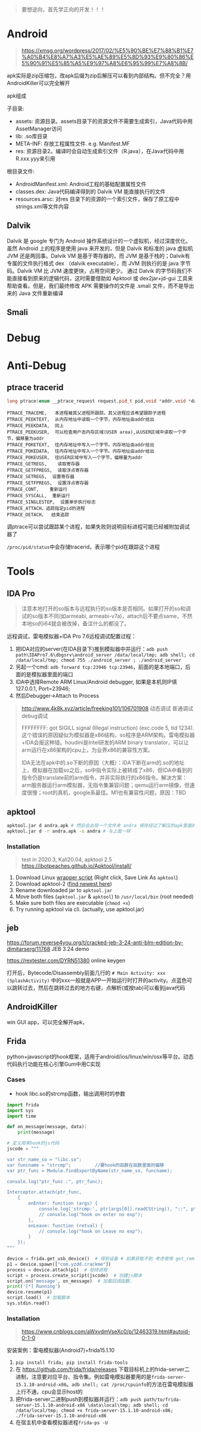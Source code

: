 > 要想逆向，首先学正向的开发！！！

# Android

> https://xmsg.org/wordpress/2017/02/%E5%90%BE%E7%88%B1%E7%A0%B4%E8%A7%A3%E5%AE%89%E5%8D%93%E9%80%86%E5%90%91%E5%85%A5%E9%97%A8%E6%95%99%E7%A8%8B/

apk实际是zip压缩包，改apk后缀为zip后解压可以看到内部结构。但不完全？用AndroidKiller可以完全解开

apk组成

子目录: 

- assets: 资源目录。assets目录下的资源文件不需要生成索引，Java代码中用AssetManager访问
- lib: .so库目录
- META-INF: 存放工程属性文件. e.g. Manifest.MF
- res: 资源目录2。编译时会自动生成索引文件（R.java），在Java代码中用R.xxx.yyy来引用

根目录文件: 

- AndroidManifest.xml: Android工程的基础配置属性文件
- classes.dex: Java代码编译得到的 Dalvik VM 能直接执行的文件
- resources.arsc: 对res 目录下的资源的一个索引文件，保存了原工程中 strings.xml等文件内容



## Dalvik

Dalvik 是 google 专门为 Android 操作系统设计的一个虚拟机，经过深度优化。虽然 Android 上的程序是使用 java 来开发的，但是 Dalvik 和标准的 java 虚拟机 JVM 还是两回事。Dalvik VM 是基于寄存器的，而 JVM 是基于栈的；Dalvik有专属的文件执行格式 dex （dalvik executable），而 JVM 则执行的是 java 字节码。Dalvik VM 比 JVM 速度更快，占用空间更少。
通过 Dalvik 的字节码我们不能直接看到原来的逻辑代码，这时需要借助如 Apktool 或 dex2jar+jd-gui 工具来帮助查看。但是，我们最终修改 APK 需要操作的文件是 .smali 文件，而不是导出来的 Java 文件重新编译



## Smali





# Debug



# Anti-Debug







## ptrace tracerid

```cpp
long ptrace(enum __ptrace_request request,pid_t pid,void *addr,void *data);
```

```
PTRACE_TRACEME,   本进程被其父进程所跟踪。其父进程应该希望跟踪子进程
PTRACE_PEEKTEXT,  从内存地址中读取一个字节，内存地址由addr给出
PTRACE_PEEKDATA,  同上
PTRACE_PEEKUSER,  可以检查用户态内存区域(USER area),从USER区域中读取一个字节，偏移量为addr
PTRACE_POKETEXT,  往内存地址中写入一个字节。内存地址由addr给出
PTRACE_POKEDATA,  往内存地址中写入一个字节。内存地址由addr给出
PTRACE_POKEUSER,  往USER区域中写入一个字节，偏移量为addr
PTRACE_GETREGS,    读取寄存器
PTRACE_GETFPREGS,  读取浮点寄存器
PTRACE_SETREGS,  设置寄存器
PTRACE_SETFPREGS,  设置浮点寄存器
PTRACE_CONT,    重新运行
PTRACE_SYSCALL,  重新运行
PTRACE_SINGLESTEP,  设置单步执行标志
PTRACE_ATTACH，追踪指定pid的进程
PTRACE_DETACH，  结束追踪
```

调ptrace可以尝试跟踪某个进程，如果失败则说明目标进程可能已经被附加调试器了

`/proc/pid/status`中会存储tracerid，表示哪个pid在跟踪这个进程



# Tools





## IDA Pro

> 注意本地打开的so版本与远程执行的so版本是否相同。如果打开的so和调试的so版本不同(如armeabi, armeabi-v7a)，attach后不要点same，不然本地so的i64就会被改掉，备注什么的都没了。

远程调试，雷电模拟器+IDA Pro 7.6远程调试配置过程：

1. 把IDA对应的server(在IDA目录下)推到模拟器中并运行：`adb push path\IDAPro7.6\dbgsrv\android_server /data/local/tmp; adb shell; cd /data/local/tmp; chmod 755 ./android_server ; ./android_server `
2. 另起一个cmd: `adb forward tcp:23946 tcp:23946`，前面的是本地端口，后面的是模拟器里面的端口
3. IDA中选择Remote ARM Linux/Android debugger, 如果是本机则IP填127.0.0.1, Port=23946; 
4. 然后Debugger->Attach to Process

> http://www.4k8k.xyz/article/freeking101/106701908 动态调试 普通调试 debug调试
>
> FFFFFFFF: got SIGILL signal (Illegal instruction) (exc.code 5, tid 1234). 这个错误的原因疑似为模拟器是x86结构，so程序是ARM架构。雷电模拟器+IDA会报这种错。houdini是Intel研发的ARM binary translator，可以让arm运行在x86架构的cpu上，为业界x86的兼容性方案。
>
> IDA无法在apk中的.so下断的原因（大概）：IDA下断在arm的.so的地址上，模拟器在加载so之后，so中指令实际上被转成了x86，但IDA中看到的指令仍是translate前的arm指令，并非实际执行的x86指令。解决方案：arm服务器运行arm模拟器，无指令集兼容问题；qemu运行arm镜像，但速度很慢；root的真机，google系最佳。M1也有兼容性问题，原因：TBD



## apktool

```bash
apktool.jar d andra.apk # 然后会出现一个文件夹 andra 保存经过了解压的apk里面的文件
apktool.jar d -r andra.apk -o andra # 与上面一样 
```







### Installation

> test in 2020.3, Kali20.04, apktool 2.5   https://ibotpeaches.github.io/Apktool/install/

1. Download Linux [wrapper script](https://raw.githubusercontent.com/iBotPeaches/Apktool/master/scripts/linux/apktool) (Right click, Save Link As `apktool`)
2. Download apktool-2 ([find newest here](https://bitbucket.org/iBotPeaches/apktool/downloads/))
3. Rename downloaded jar to `apktool.jar`
4. Move both files (`apktool.jar` & `apktool`) to `/usr/local/bin` (root needed)
5. Make sure both files are executable (`chmod +x`)
6. Try running apktool via cli. (actually, use apktool.jar)



## jeb

https://forum.reverse4you.org/t/cracked-jeb-3-24-anti-blm-edition-by-dimitarserg/11768 JEB 3.24 demo

https://rextester.com/DYRN51380 online keygen

打开后，Bytecode/Disassembly前面几行的 `# Main Activity: xxx (SplashActivity)` 中的xxx一般就是APP一开始运行时打开的activity。点蓝色可以跳转过去，然后在跳转过去的地方右键，点解析(或按tab)可以看到java代码



## AndroidKiller

win GUI app，可以完全解开apk，



## Frida

python+javascript的hook框架，适用于android/ios/linux/win/osx等平台。动态代码执行功能在核心引擎Gum中用C实现





### Cases

- hook libc.so的strcmp函数，输出调用时的参数

```python
import frida
import sys
import time

def on_message(message, data):
    print(message)

# 定义用来hook的js代码
jscode = """

var str_name_so = "libc.so";
var funcname = "strcmp";         //要hook的函数在函数里面的偏移
var ptr_func = Module.findExportByName(str_name_so, funcname);

console.log("ptr_func :", ptr_func);

Interceptor.attach(ptr_func,
    {
        onEnter: function (args) {
            console.log('strcmp:', ptr(args[0]).readCString(), "::", ptr(args[1]).readCString());
            // console.log("hook on enter no exp");
        },
        onLeave: function (retval) {
            // console.log("hook on Leave no exp");
        }
    });
"""

device = frida.get_usb_device()  # 得到设备 # 如果获取不到 考虑使用 get_remote_device
p1 = device.spawn(["com.yzdd.crackme"])
process = device.attach(p1)  # 劫持进程
script = process.create_script(jscode)  # 创建js脚本
script.on('message', on_message)  # 加载回调函数，
print('[*] Running')
device.resume(p1)
script.load()  # 加载脚本
sys.stdin.read()
```





### Installation

> https://www.cnblogs.com/aWxvdmVseXc0/p/12463319.html#autoid-0-1-0

安装案例：雷电模拟器(Android7)+frida15.1.10

1. `pip install frida; pip install frida-tools`
2. 在 https://github.com/frida/frida/releases 下载目标机上的frida-server二进制，注意要对应平台、指令集。例如雷电模拟器要用的是`frida-server-15.1.10-android-x86`。`adb shell; cat /proc/cpuinfo`的方法在雷电模拟器上行不通，cpu会显示host的
3. 把frida-server二进制push到模拟器并运行：`adb push path/to/frida-server-15.1.10-android-x86 \data\local\tmp; adb shell; cd /data/local/tmp; chmod +x frida-server-15.1.10-android-x86; ./frida-server-15.1.10-android-x86`
4. 在宿主机中查看模拟器进程`frida-ps -U`

